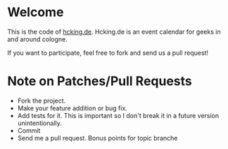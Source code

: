# Welcome

This is the code of [hcking.de](http://hcking.de). Hcking.de is an event
calendar for geeks in and around cologne.

If you want to participate, feel free to fork and send us a pull request!

# Note on Patches/Pull Requests

* Fork the project.
* Make your feature addition or bug fix.
* Add tests for it. This is important so I don't break it in a future version unintentionally.
* Commit
* Send me a pull request. Bonus points for topic branche